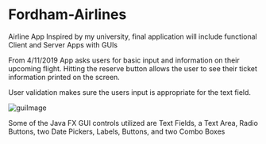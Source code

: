 # Fordham-Airlines
Airline App Inspired by my university, final application will include functional Client and Server Apps with GUIs


From 4/11/2019
App asks users for basic input and information on their upcoming flight. Hitting the reserve button allows the 
user to see their ticket information printed on the screen.

User validation makes sure the users input is appropriate for the text field.  


![guiImage](https://user-images.githubusercontent.com/38671335/55820206-91f19b00-5ac8-11e9-8f6a-b65d9c7a1d67.PNG)


Some of the Java FX GUI controls utilized are Text Fields, a Text Area, 
Radio Buttons, two Date Pickers, Labels, Buttons, and two Combo Boxes

